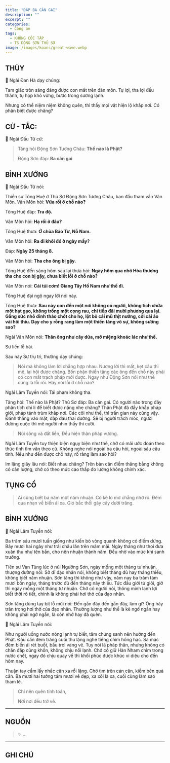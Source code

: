 ```yaml
---
title: "ĐÁP BA CÂN GAI"
description: ""
excerpt: ""
categories:
  - Công án
tags:
  - KHÔNG CỐC TẬP
  - TS ĐỘNG SƠN THỦ SƠ
image: /images/koans/great-wave.webp
---
```


## THÙY

📢 Ngài Đan Hà dạy chúng:

Tam giác tròn sáng đáng được con mắt trên đàn môn. Tự lợi, tha lợi đều thành, tụ họp khô vững, bước trong sương lạnh. 

Nhưng có thể niệm niệm không quên, thì thấy mọi vật hiện lộ khắp nơi. Có phân biệt được chăng?

## CỬ - TẮC:

📢 Ngài Đầu Tử cử:

> Tăng hỏi Động Sơn Tương Châu: **Thế nào là Phật?**
>
> Động Sơn đáp: **Ba cân gai**

## BÌNH XƯỚNG

📢 Ngài Đầu Tử nói:

Thiền sư Tông Huệ ở Thủ Sơ Động Sơn Tương Châu, ban đầu tham vấn Vân Môn. Vân Môn hỏi: **Vừa rồi ở chỗ nào?**

Tông Huệ đáp: **Tra độ.**

Vân Môn hỏi: **Hạ rồi ở đâu?**

Tông Huệ thưa: **Ở chùa Bảo Tư, Nỗ Nam.**

Vân Môn hỏi: **Ra đi khỏi đó ở ngày mấy?**

Đáp: **Ngày 25 tháng 8.**

Vân Môn hỏi: **Tha cho ông bị gậy.**

Tông Huệ đến sáng hôm sau lại thưa hỏi: **Ngày hôm qua nhờ Hòa thượng tha cho con bị gậy, chưa biết lỗi ở chỗ nào?**

Vân Môn nói: **Cái túi cơm! Giang Tây Hồ Nam như thế đi.**

Tông Huệ đại ngộ ngay lời nói này.

Tông Huệ thưa: **Sau này con đến một nơi không có người, không tích chứa một hạt gạo, không trồng một cọng rau, chỉ tiếp đãi mười phương qua lại. 
Gắng sức nhổ đinh tháo chốt cho họ, lột bỏ cái mũ thịt nướng, cởi cái áo vải hôi thiu. Dạy cho y rỗng rang làm một thiền tăng vô sự, không sướng sao?**

Ngài Vân Môn nói: **Thân ông như cây dừa, mở miệng khoác lác như thế.**

Sư liền lễ bái.

Sau này Sư trụ trì, thường dạy chúng: 

> Nói mà không làm lời chẳng hợp nhau. Nương lời thì mất, kẹt câu thì mê, lại hội được chăng. 
Bổn phận thiền tăng các ông đến chỗ này phải có con mắt trạch pháp mới được. Ngay như Động Sơn nói như thế cũng là lỗi rồi. Hãy nói lỗi ở chỗ nào?

Ngài Lâm Tuyền nói: Tái phạm không tha.

Tăng hỏi: Thế nào là Phật?
Thủ Sơ đáp: Ba cân gai. Có người nào trong đây phân tích chi li để biết được nặng nhẹ chăng? Thân Phật đã đầy khắp pháp giới, pháp tánh trùm khắp nơi. Các cõi như thế, thì trần gian này cũng vậy. Đánh thẳng vào mặt, đập đau thai đường. Sẽ bị người trách móc, người đường cuộc thì mê người nhìn thấy thì cười.

> Núi sông và đất liền,
> Đều hiện thân pháp vương.

Ngài Lâm Tuyền tuy thiện biện ngụy biện như thế, chớ có mãi ước đoán theo thức tình tìm văn theo cũ. 
Không nghe nói ngoài ba câu hỏi, ngoài sáu câu tình. 
Nếu như đến được chỗ này, rõ ràng làm sao hỏi?

Im lặng giây lâu nói: Biết nhau chăng? Trên bàn cân điểm thăng bằng không có cân lượng, chớ có theo mức cao thấp đo lường không chính xác.

## TỤNG CỔ

> Ai cũng biết ba năm một năm nhuận.
Có kẻ lo mơ chẳng nhớ rõ.
Đêm qua nhạn về biển ái xa.
> Gió bắc thổi gãy cây dưới trăng.

## BÌNH XƯỚNG

📢 Ngài Lâm Tuyền nói:

Ba trăm sáu mươi tuần giống như kiến bò vòng quanh không có điểm dừng. Bảy mươi hai ngày như trái châu lăn trên mâm mãi. Ngày tháng như thoi đưa xuân thu như tên bắn, cho nên nhuận thành năm. Đều nhờ vào mức khí sanh trưởng.

Tiên sư Vạn Tùng lúc ở núi Ngưỡng Sơn, ngày mồng một tháng tư nhuận, thượng đường nói: Sở dĩ đạo nhân nói, không biết tháng đủ hay tháng thiếu, không biết năm nhuận. Sơn tăng thì không như vậy, năm nay ba trăm tám mươi bốn ngày, tháng trước đủ đến tháng này thiếu. Tức đầu giới tử giỏi, giờ thì ngày mồng một tháng tư nhuận. Chớ có người nói, thông minh lanh lợi biết thời rõ tiết, chính là không phải hơi thở của đạo nhân.

Sơn tăng dùng tay bịt lỗ mũi nói: Đến gần đây đến gần đây, làm gì? Ông hãy trân trọng hơi thở của đạo nhân. Thường lượng như thế là kẻ ngớ ngẩn hay không phải ngớ ngẩn, là còn nhớ hay đã quên.

📢 Ngài Lâm Tuyền nói: 

Như người uống nước nóng lạnh tự biết, tâm chúng sanh nên hướng đến Phật. Đâu cần đem trăng cuối thu lặng nghe tiếng chim hồng hạc. Sa mạc đêm biển ái rét buốt, bầu trời vàng vẽ. Tuy nói là pháp thân, nhưng không có chăn đắp cũng khốn, không chịu nổi lạnh. Chớ có giữ Hàn Nham chìm trong nước chết, ngay đó chịu quay về thì khối phúc được khúc vi diệu cho đến hôm nay.

Thuận tay cầm lấy nhắc cân xa rồi lặng. Chớ tìm trên cán cân, kiếm bên quả cân. Ba mươi hai tướng tám mươi vẻ đẹp, xa xôi là xa, cuối cùng làm sao tham lẽ.

> Chỉ nên quên tính toán,
> 
> Nơi nơi đều trở về.

<hr class="blog-rule" />

## NGUỒN

> ✨ ...

<hr class="blog-rule" />

## GHI CHÚ

[^1]: ⭐️ <a href="/masters/Dongshan-Shouchu'" target="_blank">🔗 TS ĐỘNG SƠN THỦ SƠ</a>


